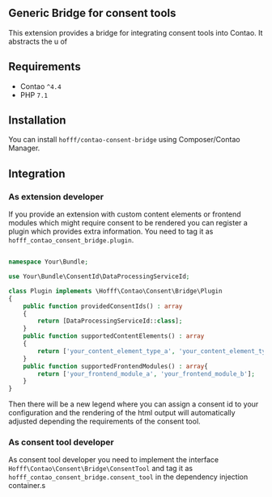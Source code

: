 Generic Bridge for consent tools
--------------------------------

This extension provides a bridge for integrating consent tools into Contao. It abstracts the u of 


Requirements
------------

 - Contao `^4.4`
 - PHP `7.1`


Installation
------------

You can install `hofff/contao-consent-bridge` using Composer/Contao Manager.

Integration
------------

### As extension developer

If you provide an extension with custom content elements or frontend modules which might require consent to be rendered
you can register a plugin which provides extra information. You need to tag it as `hofff_contao_consent_bridge.plugin`.

```php

namespace Your\Bundle;

use Your\Bundle\ConsentId\DataProcessingServiceId;

class Plugin implements \Hofff\Contao\Consent\Bridge\Plugin
{
    public function providedConsentIds() : array
    {
        return [DataProcessingServiceId::class];
    }
    public function supportedContentElements() : array
    {
        return ['your_content_element_type_a', 'your_content_element_type_b'];
    }
    public function supportedFrontendModules() : array{
        return ['your_frontend_module_a', 'your_frontend_module_b'];
    }
}
```

Then there will be a new legend where you can assign a consent id to your configuration and the rendering of the 
html output will automatically adjusted depending the requirements of the consent tool.

### As consent tool developer

As consent tool developer you need to implement the interface `Hofff\Contao\Consent\Bridge\ConsentTool` and tag it 
as `hofff_contao_consent_bridge.consent_tool` in the dependency injection container.s
